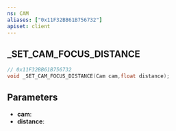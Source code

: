 ```yaml
---
ns: CAM
aliases: ["0x11F32BB61B756732"]
apiset: client
---
```

## _SET_CAM_FOCUS_DISTANCE

```c
// 0x11F32BB61B756732
void _SET_CAM_FOCUS_DISTANCE(Cam cam,float distance);
```


## Parameters
* **cam**:
* **distance**:



